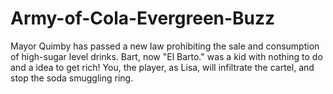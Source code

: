 # Army-of-Cola-Evergreen-Buzz
Mayor Quimby has passed a new law prohibiting the sale and consumption of high-sugar level drinks. Bart, now "El Barto." was a kid with nothing to do and a idea to get rich! You, the player, as Lisa, will infiltrate the cartel, and stop the soda smuggling ring.
